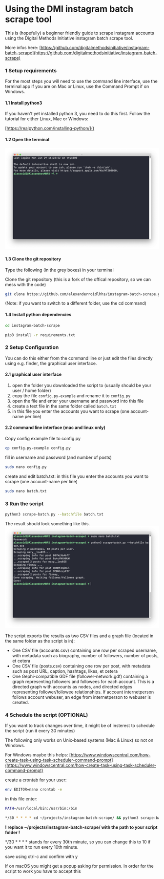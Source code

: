 # Using the DMI instagram batch scrape tool

This is (hopefully) a beginner friendly guide to scrape instagram accounts using the Digital Methods Initiative instagram batch scrape tool.

More infos here: [https://github.com/digitalmethodsinitiative/instagram-batch-scrape](https://github.com/digitalmethodsinitiative/instagram-batch-scrape)

### 1 Setup requirements

For the most steps you will need to use the command line interface, use the terminal app if you are on Mac or Linux, use the Command Prompt if on Windows.

#### 1.1 Install python3
If you haven't yet installed python 3, you need to do this first. 
Follow the tutorial for either Linux, Mac or Windows:

[https://realpython.com/installing-python/]()

#### 1.2 Open the terminal

![](terminal.png)


#### 1.3 Clone the git repository
Type the following (in the grey boxes) in your terminal

Clone the git repository (this is a fork of the offical repository, so we can mess with the code)

```bash
git clone https://github.com/alexanderroidlhhs/instagram-batch-scrape.git
```

(Note: if you want to switch to a different folder, use the cd command)


#### 1.4 Install python dependencies
```bash
cd instagram-batch-scrape
```

```bash
pip3 install -r requirements.txt
```

### 2 Setup Configuration
You can do this either from the command line or just edit the files directly using e.g. finder, the graphical user interface.

#### 2.1 graphical user interface

1. open the folder you downloaded the script to (usually should be your user / home folder)
2. copy the file `config.py-example` and rename it to `config.py`
3. open the file and enter your username and password into this file
4. create a text file in the same folder called `batch.txt`
5. in this file you enter the accounts you want to scrape (one account-name per line)


#### 2.2 command line interface (mac and linux only)

Copy config example file to config.py

```bash
cp config.py-example config.py
```


fill in username and password (and number of posts)

```bash
sudo nano config.py
```

create and edit batch.txt: in this file you enter the accounts you want to scrape (one account-name per line)

```bash
sudo nano batch.txt
```


### 3 Run the script

```bash
python3 scrape-batch.py --batchfile batch.txt
```

The result should look something like this. 
![](terminal_run.png)


The script exports the results as two CSV files and a graph file (located in the same folder as the script is in):

* One CSV file (accounts.csv) containing one row per scraped username, with metadata such as biography, number of followers, number of posts, et cetera
* One CSV file (posts.csv) containing one row per post, with metadata such as post URL, caption, hashtags, likes, et cetera
* One Gephi-compatible GDF file (follower-network.gdf) containing a graph representing followers and followees for each account. This is a directed graph with accounts as nodes, and directed edges representing follower/followee relationships. If account internetperson follows account webuser, an edge from internetperson to webuser is created.



### 4 Schedule the script (OPTIONAL)

If you want to track changes over time, it might be of insterest to schedule the script (run it every 30 minutes)

The following only works on Unix-based systems (Mac & Linux) so not on Windows. 

For Windows maybe this helps: [https://www.windowscentral.com/how-create-task-using-task-scheduler-command-prompt](https://www.windowscentral.com/how-create-task-using-task-scheduler-command-prompt)


create a crontab for your user:
```bash
env EDITOR=nano crontab -e
```

in this file enter:

```bash
PATH=/usr/local/bin:/usr/bin:/bin 
```

```bash
*/30 * * * * cd ~/projects/instagram-batch-scrape/ && python3 scrape-batch.py --batchfile batch.txt -t TRUE   >> ~/projects/instagram-batch-scrape/script_output.log
```
**! replace ~/projects/instagram-batch-scrape/ with the path to your script folder !**

*/30 * * * * stands for every 30th minute, 
so you can change this to 10 if you want it to run every 10th minute. 

save using ctrl-c and confirm with y 

If on macOS you might get a popup asking for permission. In order for the script to work you have to accept this
